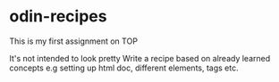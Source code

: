 # odin-recipes

This is my first assignment on TOP

It's not intended to look pretty
Write a recipe based on already learned
concepts e.g setting up html doc, different
elements, tags etc. 